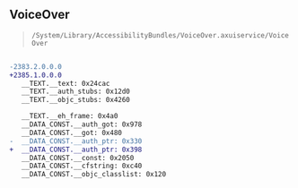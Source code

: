 ## VoiceOver

> `/System/Library/AccessibilityBundles/VoiceOver.axuiservice/VoiceOver`

```diff

-2383.2.0.0.0
+2385.1.0.0.0
   __TEXT.__text: 0x24cac
   __TEXT.__auth_stubs: 0x12d0
   __TEXT.__objc_stubs: 0x4260

   __TEXT.__eh_frame: 0x4a0
   __DATA_CONST.__auth_got: 0x978
   __DATA_CONST.__got: 0x480
-  __DATA_CONST.__auth_ptr: 0x330
+  __DATA_CONST.__auth_ptr: 0x398
   __DATA_CONST.__const: 0x2050
   __DATA_CONST.__cfstring: 0xc40
   __DATA_CONST.__objc_classlist: 0x120

```
